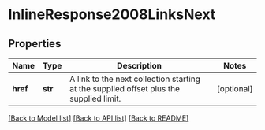 # InlineResponse2008LinksNext

## Properties
Name | Type | Description | Notes
------------ | ------------- | ------------- | -------------
**href** | **str** | A link to the next collection starting at the supplied offset plus the supplied limit. | [optional] 

[[Back to Model list]](../README.md#documentation-for-models) [[Back to API list]](../README.md#documentation-for-api-endpoints) [[Back to README]](../README.md)



